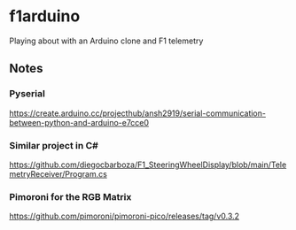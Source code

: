 # f1arduino

Playing about with an Arduino clone and F1 telemetry

## Notes

### Pyserial

https://create.arduino.cc/projecthub/ansh2919/serial-communication-between-python-and-arduino-e7cce0

### Similar project in C#

https://github.com/diegocbarboza/F1_SteeringWheelDisplay/blob/main/TelemetryReceiver/Program.cs

### Pimoroni for the RGB Matrix
https://github.com/pimoroni/pimoroni-pico/releases/tag/v0.3.2
